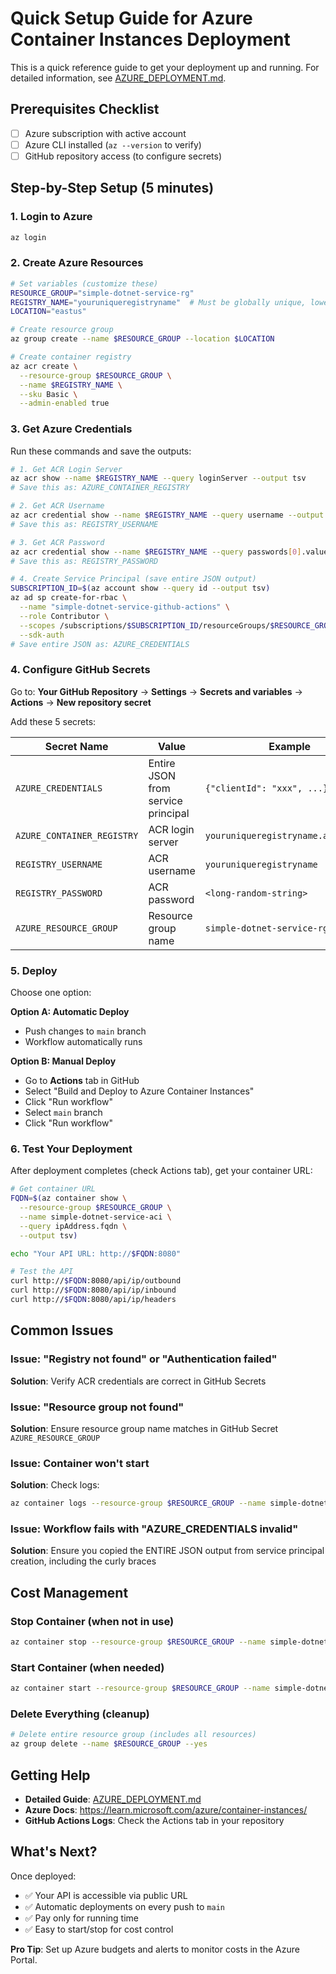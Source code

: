 # Quick Setup Guide for Azure Container Instances Deployment

This is a quick reference guide to get your deployment up and running. For detailed information, see [AZURE_DEPLOYMENT.md](AZURE_DEPLOYMENT.md).

## Prerequisites Checklist

- [ ] Azure subscription with active account
- [ ] Azure CLI installed (`az --version` to verify)
- [ ] GitHub repository access (to configure secrets)

## Step-by-Step Setup (5 minutes)

### 1. Login to Azure

```bash
az login
```

### 2. Create Azure Resources

```bash
# Set variables (customize these)
RESOURCE_GROUP="simple-dotnet-service-rg"
REGISTRY_NAME="youruniqueregistryname"  # Must be globally unique, lowercase letters and numbers only (no hyphens, underscores, or special characters)
LOCATION="eastus"

# Create resource group
az group create --name $RESOURCE_GROUP --location $LOCATION

# Create container registry
az acr create \
  --resource-group $RESOURCE_GROUP \
  --name $REGISTRY_NAME \
  --sku Basic \
  --admin-enabled true
```

### 3. Get Azure Credentials

Run these commands and save the outputs:

```bash
# 1. Get ACR Login Server
az acr show --name $REGISTRY_NAME --query loginServer --output tsv
# Save this as: AZURE_CONTAINER_REGISTRY

# 2. Get ACR Username
az acr credential show --name $REGISTRY_NAME --query username --output tsv
# Save this as: REGISTRY_USERNAME

# 3. Get ACR Password
az acr credential show --name $REGISTRY_NAME --query passwords[0].value --output tsv
# Save this as: REGISTRY_PASSWORD

# 4. Create Service Principal (save entire JSON output)
SUBSCRIPTION_ID=$(az account show --query id --output tsv)
az ad sp create-for-rbac \
  --name "simple-dotnet-service-github-actions" \
  --role Contributor \
  --scopes /subscriptions/$SUBSCRIPTION_ID/resourceGroups/$RESOURCE_GROUP \
  --sdk-auth
# Save entire JSON as: AZURE_CREDENTIALS
```

### 4. Configure GitHub Secrets

Go to: **Your GitHub Repository** → **Settings** → **Secrets and variables** → **Actions** → **New repository secret**

Add these 5 secrets:

| Secret Name | Value | Example |
|------------|-------|---------|
| `AZURE_CREDENTIALS` | Entire JSON from service principal | `{"clientId": "xxx", ...}` |
| `AZURE_CONTAINER_REGISTRY` | ACR login server | `youruniqueregistryname.azurecr.io` |
| `REGISTRY_USERNAME` | ACR username | `youruniqueregistryname` |
| `REGISTRY_PASSWORD` | ACR password | `<long-random-string>` |
| `AZURE_RESOURCE_GROUP` | Resource group name | `simple-dotnet-service-rg` |

### 5. Deploy

Choose one option:

**Option A: Automatic Deploy**
- Push changes to `main` branch
- Workflow automatically runs

**Option B: Manual Deploy**
- Go to **Actions** tab in GitHub
- Select "Build and Deploy to Azure Container Instances"
- Click "Run workflow"
- Select `main` branch
- Click "Run workflow"

### 6. Test Your Deployment

After deployment completes (check Actions tab), get your container URL:

```bash
# Get container URL
FQDN=$(az container show \
  --resource-group $RESOURCE_GROUP \
  --name simple-dotnet-service-aci \
  --query ipAddress.fqdn \
  --output tsv)

echo "Your API URL: http://$FQDN:8080"

# Test the API
curl http://$FQDN:8080/api/ip/outbound
curl http://$FQDN:8080/api/ip/inbound
curl http://$FQDN:8080/api/ip/headers
```

## Common Issues

### Issue: "Registry not found" or "Authentication failed"
**Solution**: Verify ACR credentials are correct in GitHub Secrets

### Issue: "Resource group not found"
**Solution**: Ensure resource group name matches in GitHub Secret `AZURE_RESOURCE_GROUP`

### Issue: Container won't start
**Solution**: Check logs:
```bash
az container logs --resource-group $RESOURCE_GROUP --name simple-dotnet-service-aci
```

### Issue: Workflow fails with "AZURE_CREDENTIALS invalid"
**Solution**: Ensure you copied the ENTIRE JSON output from service principal creation, including the curly braces

## Cost Management

### Stop Container (when not in use)
```bash
az container stop --resource-group $RESOURCE_GROUP --name simple-dotnet-service-aci
```

### Start Container (when needed)
```bash
az container start --resource-group $RESOURCE_GROUP --name simple-dotnet-service-aci
```

### Delete Everything (cleanup)
```bash
# Delete entire resource group (includes all resources)
az group delete --name $RESOURCE_GROUP --yes
```

## Getting Help

- **Detailed Guide**: [AZURE_DEPLOYMENT.md](AZURE_DEPLOYMENT.md)
- **Azure Docs**: https://learn.microsoft.com/azure/container-instances/
- **GitHub Actions Logs**: Check the Actions tab in your repository

## What's Next?

Once deployed:
- ✅ Your API is accessible via public URL
- ✅ Automatic deployments on every push to `main`
- ✅ Pay only for running time
- ✅ Easy to start/stop for cost control

**Pro Tip**: Set up Azure budgets and alerts to monitor costs in the Azure Portal.
